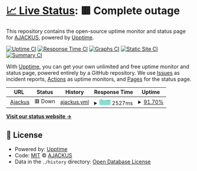 # [📈 Live Status](https://ajackus.github.io/upptime-monitor): <!--live status--> **🟥 Complete outage**

This repository contains the open-source uptime monitor and status page for [AJACKUS](ajackus.com), powered by [Upptime](https://github.com/upptime/upptime).

[![Uptime CI](https://github.com/ajackus/upptime-monitor/workflows/Uptime%20CI/badge.svg)](https://github.com/ajackus/upptime-monitor/actions?query=workflow%3A%22Uptime+CI%22)
[![Response Time CI](https://github.com/ajackus/upptime-monitor/workflows/Response%20Time%20CI/badge.svg)](https://github.com/ajackus/upptime-monitor/actions?query=workflow%3A%22Response+Time+CI%22)
[![Graphs CI](https://github.com/ajackus/upptime-monitor/workflows/Graphs%20CI/badge.svg)](https://github.com/ajackus/upptime-monitor/actions?query=workflow%3A%22Graphs+CI%22)
[![Static Site CI](https://github.com/ajackus/upptime-monitor/workflows/Static%20Site%20CI/badge.svg)](https://github.com/ajackus/upptime-monitor/actions?query=workflow%3A%22Static+Site+CI%22)
[![Summary CI](https://github.com/ajackus/upptime-monitor/workflows/Summary%20CI/badge.svg)](https://github.com/ajackus/upptime-monitor/actions?query=workflow%3A%22Summary+CI%22)

With [Upptime](https://upptime.js.org), you can get your own unlimited and free uptime monitor and status page, powered entirely by a GitHub repository. We use [Issues](https://github.com/ajackus/upptime-monitor/issues) as incident reports, [Actions](https://github.com/ajackus/upptime-monitor/actions) as uptime monitors, and [Pages](https://ajackus.github.io/upptime-monitor) for the status page.

<!--start: status pages-->
<!-- This summary is generated by Upptime (https://github.com/upptime/upptime) -->
<!-- Do not edit this manually, your changes will be overwritten -->
<!-- prettier-ignore -->
| URL | Status | History | Response Time | Uptime |
| --- | ------ | ------- | ------------- | ------ |
| <img alt="" src="https://favicons.githubusercontent.com/ajackus.com" height="13"> [Ajackus](https://ajackus.com) | 🟥 Down | [ajackus.yml](https://github.com/ajackus/upptime-monitor/commits/HEAD/history/ajackus.yml) | <details><summary><img alt="Response time graph" src="./graphs/ajackus/response-time-week.png" height="20"> 2527ms</summary><br><a href="https://ajackus.github.io/upptime-monitor/history/ajackus"><img alt="Response time 2369" src="https://img.shields.io/endpoint?url=https%3A%2F%2Fraw.githubusercontent.com%2Fajackus%2Fupptime-monitor%2FHEAD%2Fapi%2Fajackus%2Fresponse-time.json"></a><br><a href="https://ajackus.github.io/upptime-monitor/history/ajackus"><img alt="24-hour response time 2594" src="https://img.shields.io/endpoint?url=https%3A%2F%2Fraw.githubusercontent.com%2Fajackus%2Fupptime-monitor%2FHEAD%2Fapi%2Fajackus%2Fresponse-time-day.json"></a><br><a href="https://ajackus.github.io/upptime-monitor/history/ajackus"><img alt="7-day response time 2527" src="https://img.shields.io/endpoint?url=https%3A%2F%2Fraw.githubusercontent.com%2Fajackus%2Fupptime-monitor%2FHEAD%2Fapi%2Fajackus%2Fresponse-time-week.json"></a><br><a href="https://ajackus.github.io/upptime-monitor/history/ajackus"><img alt="30-day response time 2451" src="https://img.shields.io/endpoint?url=https%3A%2F%2Fraw.githubusercontent.com%2Fajackus%2Fupptime-monitor%2FHEAD%2Fapi%2Fajackus%2Fresponse-time-month.json"></a><br><a href="https://ajackus.github.io/upptime-monitor/history/ajackus"><img alt="1-year response time 2369" src="https://img.shields.io/endpoint?url=https%3A%2F%2Fraw.githubusercontent.com%2Fajackus%2Fupptime-monitor%2FHEAD%2Fapi%2Fajackus%2Fresponse-time-year.json"></a></details> | <details><summary><a href="https://ajackus.github.io/upptime-monitor/history/ajackus">91.70%</a></summary><a href="https://ajackus.github.io/upptime-monitor/history/ajackus"><img alt="All-time uptime 98.72%" src="https://img.shields.io/endpoint?url=https%3A%2F%2Fraw.githubusercontent.com%2Fajackus%2Fupptime-monitor%2FHEAD%2Fapi%2Fajackus%2Fuptime.json"></a><br><a href="https://ajackus.github.io/upptime-monitor/history/ajackus"><img alt="24-hour uptime 100.00%" src="https://img.shields.io/endpoint?url=https%3A%2F%2Fraw.githubusercontent.com%2Fajackus%2Fupptime-monitor%2FHEAD%2Fapi%2Fajackus%2Fuptime-day.json"></a><br><a href="https://ajackus.github.io/upptime-monitor/history/ajackus"><img alt="7-day uptime 91.70%" src="https://img.shields.io/endpoint?url=https%3A%2F%2Fraw.githubusercontent.com%2Fajackus%2Fupptime-monitor%2FHEAD%2Fapi%2Fajackus%2Fuptime-week.json"></a><br><a href="https://ajackus.github.io/upptime-monitor/history/ajackus"><img alt="30-day uptime 97.80%" src="https://img.shields.io/endpoint?url=https%3A%2F%2Fraw.githubusercontent.com%2Fajackus%2Fupptime-monitor%2FHEAD%2Fapi%2Fajackus%2Fuptime-month.json"></a><br><a href="https://ajackus.github.io/upptime-monitor/history/ajackus"><img alt="1-year uptime 98.72%" src="https://img.shields.io/endpoint?url=https%3A%2F%2Fraw.githubusercontent.com%2Fajackus%2Fupptime-monitor%2FHEAD%2Fapi%2Fajackus%2Fuptime-year.json"></a></details>

<!--end: status pages-->

[**Visit our status website →**](https://ajackus.github.io/upptime-monitor)

## 📄 License

- Powered by: [Upptime](https://github.com/upptime/upptime)
- Code: [MIT](./LICENSE) © [AJACKUS](ajackus.com)
- Data in the `./history` directory: [Open Database License](https://opendatacommons.org/licenses/odbl/1-0/)
